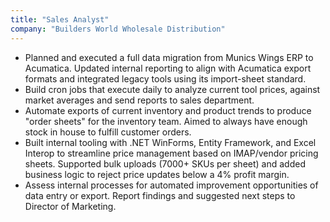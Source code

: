 ```yaml
---
title: "Sales Analyst"
company: "Builders World Wholesale Distribution"
---
```


- Planned and executed a full data migration from Munics Wings ERP to Acumatica. Updated internal reporting to align with Acumatica export formats and integrated legacy tools using its import-sheet standard.
- Build cron jobs that execute daily to analyze current tool prices, against market averages and send reports to sales department.
- Automate exports of current inventory and product trends to produce "order sheets" for the inventory team. Aimed to always have enough stock in house to fulfill customer orders.
- Built internal tooling with .NET WinForms, Entity Framework, and Excel Interop to streamline price management based on IMAP/vendor pricing sheets. Supported bulk uploads (7000+ SKUs per sheet) and added business logic to reject price updates below a 4% profit margin.
- Assess internal processes for automated improvement opportunities of data entry or export. Report findings and suggested next steps to Director of Marketing.
